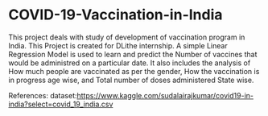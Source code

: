 # COVID-19-Vaccination-in-India
This project deals with study of development of vaccination program in India. This Project is created for DLithe internship.
A simple Linear Regression Model is used to learn and predict the Number of vaccines that would be administred on a particular date.
It also includes the analysis of How much people are vaccinated as per the gender, How the vaccination is in progress age wise, and Total number of doses administered State wise.


References:
dataset:https://www.kaggle.com/sudalairajkumar/covid19-in-india?select=covid_19_india.csv

